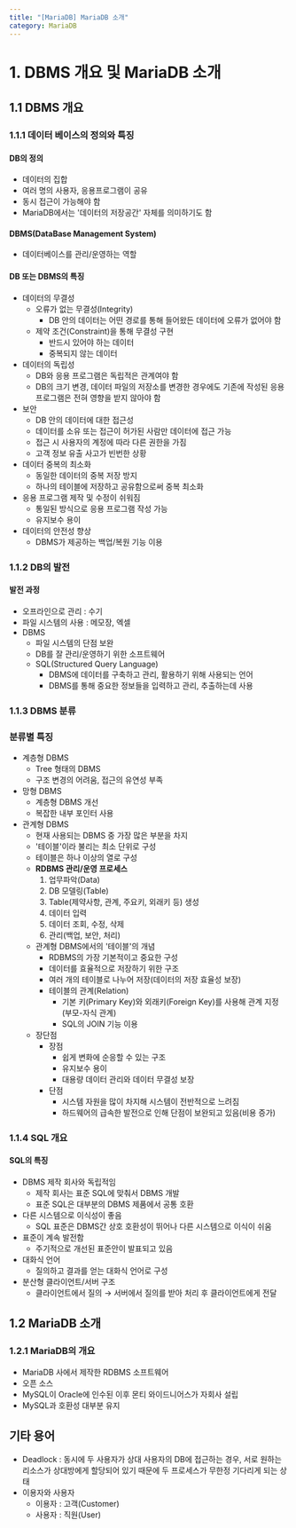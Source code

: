 ```yaml
---
title: "[MariaDB] MariaDB 소개"
category: MariaDB
---
```


# 1. DBMS 개요 및 MariaDB 소개

## 1.1 DBMS 개요 

### 1.1.1 데이터 베이스의 정의와 특징

#### DB의 정의

- 데이터의 집합
- 여러 명의 사용자, 응용프로그램이 공유
- 동시 접근이 가능해야 함
- MariaDB에서는 '데이터의 저장공간' 자체를 의미하기도 함

#### DBMS(DataBase Management System)

- 데이터베이스를 관리/운영하는 역할

#### DB 또는 DBMS의 특징

- 데이터의 무결성
    - 오류가 없는 무결성(Integrity)
        - DB 안의 데이터는 어떤 경로를 통해 들어왔든 데이터에 오류가 없어야 함
    - 제약 조건(Constraint)을 통해 무결성 구현
        - 반드시 있어야 하는 데이터
        - 중복되지 않는 데이터
- 데이터의 독립성
    - DB와 응용 프로그램은 독립적은 관계여야 함
    - DB의 크기 변경, 데이터 파일의 저장소를 변경한 경우에도 기존에 작성된 응용 프로그램은 전혀 영향을 받지 않아야 함
- 보안
    - DB 안의 데이터에 대한 접근성
    - 데이터를 소유 또는 접근이 허가된 사람만 데이터에 접근 가능
    - 접근 시 사용자의 계정에 따라 다른 권한을 가짐
    - 고객 정보 유출 사고가 빈번한 상황
- 데이터 중복의 최소화
    - 동일한 데이터의 중복 저장 방지
    - 하나의 테이블에 저장하고 공유함으로써 중복 최소화
- 응용 프로그램 제작 및 수정이 쉬워짐
    - 통일된 방식으로 응용 프로그램 작성 가능
    - 유지보수 용이
- 데이터의 안전성 향상
    - DBMS가 제공하는 백업/복원 기능 이용

### 1.1.2 DB의 발전

#### 발전 과정

- 오프라인으로 관리 : 수기
- 파일 시스템의 사용 : 메모장, 엑셀
- DBMS
    - 파일 시스템의 단점 보완
    - DB를 잘 관리/운영하기 위한 소프트웨어
    - SQL(Structured Query Language)
        - DBMS에 데이터를 구축하고 관리, 활용하기 위해 사용되는 언어
        - DBMS를 통해 중요한 정보들을 입력하고 관리, 추출하는데 사용

### 1.1.3 DBMS 분류

### 분류별 특징

- 계층형 DBMS
    - Tree 형태의 DBMS
    - 구조 변경의 어려움, 접근의 유연성 부족
- 망형 DBMS
    - 계층형 DBMS 개선
    - 복잡한 내부 포인터 사용
- 관계형 DBMS
    - 현재 사용되는 DBMS 중 가장 많은 부분을 차지
    - '테이블'이라 불리는 최소 단위로 구성
    - 테이블은 하나 이상의 열로 구성
    - **RDBMS 관리/운영 프로세스**
        1. 업무파악(Data)
        2. DB 모델링(Table)
        3. Table(제약사항, 관계, 주요키, 외래키 등) 생성
        4. 데이터 입력
        5. 데이터 조회, 수정, 삭제
        6. 관리(백업, 보안, 처리)
    - 관계형 DBMS에서의 '테이블'의 개념
        - RDBMS의 가장 기본적이고 중요한 구성
        - 데이터를 효율적으로 저장하기 위한 구조
        - 여러 개의 테이블로 나누어 저장(데이터의 저장 효율성 보장)
        - 테이블의 관계(Relation)
            - 기본 키(Primary Key)와 외래키(Foreign Key)를 사용해 관계 지정(부모-자식 관계)
            - SQL의 JOIN 기능 이용
    - 장단점
        - 장점
            - 쉽게 변화에 순응할 수 있는 구조
            - 유지보수 용이
            - 대용량 데이터 관리와 데이터 무결성 보장
        - 단점
            - 시스템 자원을 많이 차지해 시스템이 전반적으로 느려짐
            - 하드웨어의 급속한 발전으로 인해 단점이 보완되고 있음(비용 증가)

### 1.1.4 SQL 개요

#### SQL의 특징

- DBMS 제작 회사와 독립적임
    - 제작 회사는 표준 SQL에 맞춰서 DBMS 개발
    - 표준 SQL은 대부분의 DBMS 제품에서 공통 호환
- 다른 시스템으로 이식성이 좋음
    - SQL 표준은 DBMS간 상호 호환성이 뛰어나 다른 시스템으로 이식이 쉬움
- 표준이 계속 발전함
    - 주기적으로 개선된 표준안이 발표되고 있음
- 대화식 언어
    - 질의하고 결과를 얻는 대화식 언어로 구성
- 분산형 클라이언트/서버 구조
    - 클라이언트에서 질의 &#8594; 서버에서 질의를 받아 처리 후 클라이언트에게 전달

## 1.2 MariaDB 소개

### 1.2.1 MariaDB의 개요

- MariaDB 사에서 제작한 RDBMS 소프트웨어
- 오픈 소스
- MySQL이 Oracle에 인수된 이후 몬티 와이드니어스가 자회사 설립
- MySQL과 호환성 대부분 유지



## 기타 용어

- Deadlock : 동시에 두 사용자가 상대 사용자의 DB에 접근하는 경우, 서로 원하는 리소스가 상대방에게 할당되어 있기 때문에 두 프로세스가 무한정 기다리게 되는 상태
- 이용자와 사용자
    - 이용자 : 고객(Customer)
    - 사용자 : 직원(User)